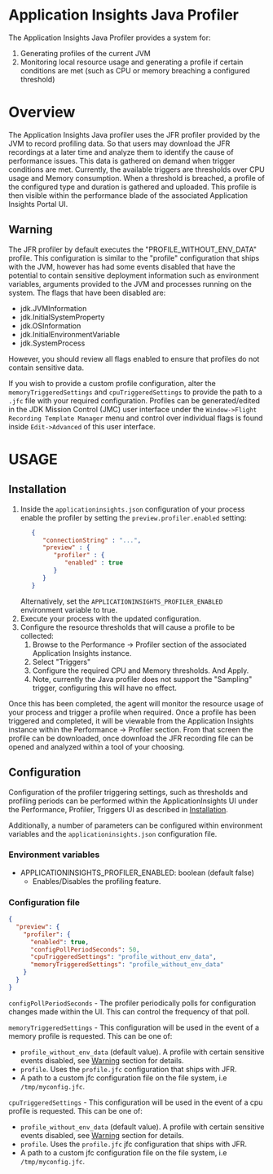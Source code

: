 # Application Insights Java Profiler

The Application Insights Java Profiler provides a system for:

1. Generating profiles of the current JVM
2. Monitoring local resource usage and generating a profile if certain conditions are
   met (such as CPU or memory breaching a configured threshold)

# Overview

The Application Insights Java profiler uses the JFR profiler provided by the JVM to record profiling
data. So that users may download the JFR recordings at a later time and analyze them to identify
the cause of performance issues. This data is gathered on demand when trigger conditions are met.
Currently, the available triggers are thresholds over CPU usage and Memory consumption. When a
threshold is breached, a profile of the configured type and duration is gathered and uploaded. This
profile is then visible within the performance blade of the associated Application Insights Portal
UI.

## Warning

The JFR profiler by default executes the "PROFILE_WITHOUT_ENV_DATA" profile. This configuration is
similar to the "profile" configuration that ships with the JVM, however has had some events disabled
that have the potential to contain sensitive deployment information such as environment variables,
arguments provided to the JVM and processes running on the system. The flags that have been disabled
are:

- jdk.JVMInformation
- jdk.InitialSystemProperty
- jdk.OSInformation
- jdk.InitialEnvironmentVariable
- jdk.SystemProcess

However, you should review all flags enabled to ensure that profiles do not contain sensitive data.

If you wish to provide a custom profile configuration, alter the `memoryTriggeredSettings`
and `cpuTriggeredSettings` to provide the path to a `.jfc` file with your required configuration.
Profiles can be generated/edited in the JDK Mission Control (JMC) user
interface under the `Window->Flight Recording Template Manager` menu and control over individual
flags is found inside `Edit->Advanced` of this user interface.

# USAGE

## Installation

1. Inside the `applicationinsights.json` configuration of your process enable the profiler by
   setting the `preview.profiler.enabled` setting:
   ```json
      {
         "connectionString" : "...",
         "preview" : {
            "profiler" : {
               "enabled" : true
            }
         }
      }
   ```
   Alternatively, set the `APPLICATIONINSIGHTS_PROFILER_ENABLED` environment variable to true.
2. Execute your process with the updated configuration.
3. Configure the resource thresholds that will cause a profile to be collected:
    1. Browse to the Performance -> Profiler section of the associated Application Insights instance.
    2. Select "Triggers"
    3. Configure the required CPU and Memory thresholds. And Apply.
    4. Note, currently the Java profiler does not
   support the "Sampling" trigger, configuring this will have no effect.

Once this has been completed, the agent will monitor the resource usage of your process and
trigger a profile when required. Once a profile has been triggered and completed, it will be
viewable from the
Application Insights instance within the Performance -> Profiler section. From that screen the
profile can be downloaded, once download the JFR recording file can be opened and analyzed within a
tool of your choosing.

## Configuration

Configuration of the profiler triggering settings, such as thresholds and profiling periods can be
performed within the ApplicationInsights UI under the Performance, Profiler, Triggers UI as
described in [Installation](#Installation).

Additionally, a number of parameters can be configured within environment variables and the
`applicationinsights.json` configuration file.

### Environment variables

- APPLICATIONINSIGHTS_PROFILER_ENABLED: boolean (default false)
  - Enables/Disables the profiling feature.

### Configuration file

```json
{
  "preview": {
    "profiler": {
      "enabled": true,
      "configPollPeriodSeconds": 50,
      "cpuTriggeredSettings": "profile_without_env_data",
      "memoryTriggeredSettings": "profile_without_env_data"
    }
  }
}

```

`configPollPeriodSeconds` - The profiler periodically polls for configuration changes made within
the UI. This can control the frequency of that poll.

`memoryTriggeredSettings` - This configuration will be used in the event of a memory profile is
requested. This can be one of:

- `profile_without_env_data` (default value). A profile with certain sensitive events disabled, see
  [Warning](#Warning) section for details.
- `profile`. Uses the `profile.jfc` configuration that ships with JFR.
- A path to a custom jfc configuration file on the file system, i.e `/tmp/myconfig.jfc`.

`cpuTriggeredSettings` - This configuration will be used in the event of a cpu profile is requested.
This can be one of:

- `profile_without_env_data` (default value). A profile with certain sensitive events disabled, see
  [Warning](#Warning) section for details.
- `profile`. Uses the `profile.jfc` jfc configuration that ships with JFR.
- A path to a custom jfc configuration file on the file system, i.e `/tmp/myconfig.jfc`.

